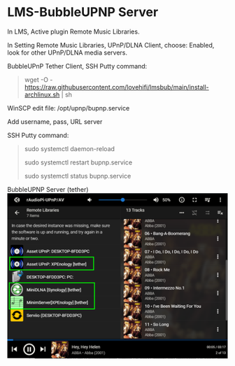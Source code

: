 # LMS-BubbleUPNP Server
In LMS, Active plugin Remote Music Libraries.

In Setting Remote Music Libraries, UPnP/DLNA Client, choose: Enabled, look for other UPnP/DLNA media servers.


> 
BubbleUPnP Tether Client, SSH Putty command:
> wget -O - https://raw.githubusercontent.com/lovehifi/lmsbub/main/install-archlinux.sh | sh
>
WinSCP edit file: /opt/upnp/bupnp.service

Add username, pass, URL server

SSH Putty command:
>
> sudo systemctl daemon-reload
>
> sudo systemctl restart bupnp.service
>
> sudo systemctl status bupnp.service
>

BubbleUPNP Server (tether)
![Screenshot](Screenshot.png)
